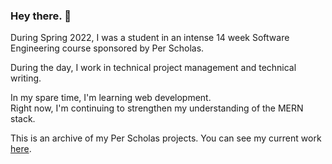 ### Hey there. 🦦
During Spring 2022, I was a student in an intense 14 week Software Engineering course sponsored by Per Scholas.

During the day, I work in technical project management and technical writing.  

In my spare time, I'm learning web development.    
Right now, I'm continuing to strengthen my understanding of the MERN stack.

This is an archive of my Per Scholas projects. You can see my current work [here](https://# "Professional Portfolio").
